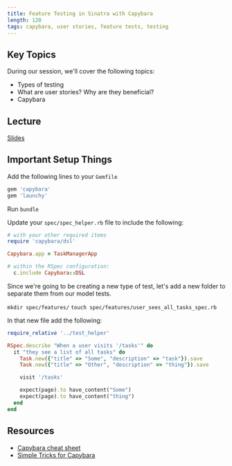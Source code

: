 ```yaml
---
title: Feature Testing in Sinatra with Capybara
length: 120
tags: capybara, user stories, feature tests, testing
---
```


## Key Topics

During our session, we'll cover the following topics:

* Types of testing
* What are user stories? Why are they beneficial?
* Capybara

## Lecture

[Slides](http://m2b-slides.herokuapp.com/m2b/feature_testing_with_capybara_in_sinatra.html#/)

## Important Setup Things

Add the following lines to your `Gemfile`

```ruby
gem 'capybara'
gem 'launchy'
```

Run `bundle`

Update your `spec/spec_helper.rb` file to include the following:

```ruby
# with your other required items
require 'capybara/dsl'

Capybara.app = TaskManagerApp

# within the RSpec configuration:
  c.include Capybara::DSL
```

Since we're going to be creating a new type of test, let's add a new folder to separate them from our model tests.

`mkdir spec/features/`
`touch spec/features/user_sees_all_tasks_spec.rb`

In that new file add the following:

```ruby
require_relative '../test_helper'

RSpec.describe "When a user visits '/tasks'" do
  it "they see a list of all tasks" do
    Task.new({"title" => "Some", "description" => "task"}).save
    Task.new({"title" => "Other", "description" => "thing"}).save

    visit '/tasks'

    expect(page).to have_content("Some")
    expect(page).to have_content("thing")
  end
end
```

## Resources

* [Capybara cheat sheet](https://gist.github.com/zhengjia/428105)
* [Simple Tricks for Capybara](http://www.elabs.se/blog/51-simple-tricks-to-clean-up-your-capybara-tests)
